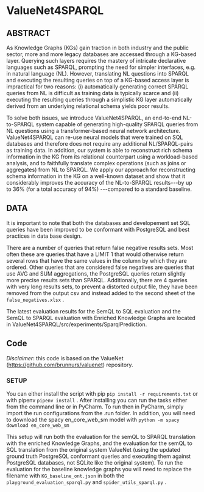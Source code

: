 # ValueNet4SPARQL
## ABSTRACT

As Knowledge Graphs (KGs) gain traction in both industry and the public sector, more and more legacy databases are accessed through a KG-based layer. Querying such layers requires the mastery of intricate declarative languages such as SPARQL, prompting the need for simpler interfaces, e.g. in natural language (NL). However, translating NL questions into SPARQL and executing the resulting queries on top of a KG-based access layer is impractical for two reasons: (i) automatically generating correct SPARQL queries from NL is difficult as training data is typically scarce and (ii) executing the resulting queries through a simplistic KG layer automatically derived from an underlying relational schema yields poor results. 

To solve both issues, we introduce ValueNet4SPARQL, an end-to-end NL-to-SPARQL system capable of generating high-quality SPARQL queries from NL questions using a transformer-based neural network architecture. ValueNet4SPARQL can re-use neural models that were trained on SQL databases and therefore does not require any additional NL/SPARQL-pairs as training data. In addition, our system is able to reconstruct rich schema information in the KG from its relational counterpart using a workload-based analysis, and to faithfully translate complex operations (such as joins or aggregates) from NL to SPARQL. We apply our approach for reconstructing schema information in the KG on a well-known dataset and show that it considerably improves the accuracy of the NL-to-SPARQL results---by up to 36\% (for a total accuracy of 94\%) ---compared to a standard baseline. 

## DATA

It is important to note that both the databases and developement set SQL queries have been improved to be conformant with PostgreSQL and best practices in data base design.

There are a number of queries that return false negative results sets. Most often these are queries that have a LIMIT 1 that would otherwise return several rows that have the same values in the column by which they are ordered. Other queries that are considered false negatives are queries that use AVG and SUM aggregations, the PostgreSQL queries return slightly more precise results sets than SPARQL. Additionally, there are 4 queries with very long results sets, to prevent a distorted output file, they have been removed from the output csv and instead added to the second sheet of the `false_negatives.xlsx` . 

The latest evaluation results for the SemQL to SQL evaluation and the SemQL to SPARQL evaluation with Enriched Knowledge Graphs are located in ValueNet4SPARQL/src/experiments/SparqlPrediction. 

## Code

_Disclaimer_: this code is based on the ValueNet (https://github.com/brunnurs/valuenet) repository. 

### SETUP
You can either install the script with pip `pip install -r requirements.txt` or with pipenv `pipenv install` . After installing you can run the tasks either from the command line or in PyCharm. To run then in PyCharm, simply import the run configurations from the .run folder. In addition, you will need to download the spacy en_core_web_sm model with `python -m spacy download en_core_web_sm` 

This setup will run both the evaluation for the semQL to SPARQL translation with the enriched Knowledge Graphs, and the evaluation for the semQL to SQL translation from the original system ValueNet (using the updated ground truth PostgreSQL conformant queries and executing them against PostgreSQL databases, not SQLite like the original system). To run the evaluation for the baseline knowledge graphs you will need to replace the filename with `KG_baseline_ont.json` in both the `playground_evaluation_sparql.py` and `spider_utils_sparql.py` . 
